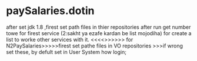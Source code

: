 # paySalaries.dotin
after set jdk 1.8 ,firest set path files in thier repositories
after run get number towe for firest service (2:sakht ya ezafe kardan be list mojodiha) for create a list to worke other services with it. 
<<<<>>>>>>
for N2PaySalaries>>>>>firest set pathe files in VO repositories >>>if wrong set these, by defult set in User System how login; 